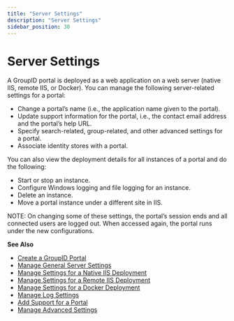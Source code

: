 ```yaml
---
title: "Server Settings"
description: "Server Settings"
sidebar_position: 30
---
```


# Server Settings

A GroupID portal is deployed as a web application on a web server (native IIS, remote IIS, or
Docker). You can manage the following server-related settings for a portal:

- Change a portal’s name (i.e., the application name given to the portal).
- Update support information for the portal, i.e., the contact email address and the portal’s help
  URL.
- Specify search-related, group-related, and other advanced settings for a portal.
- Associate identity stores with a portal.

You can also view the deployment details for all instances of a portal and do the following:

- Start or stop an instance.
- Configure Windows logging and file logging for an instance.
- Delete an instance.
- Move a portal instance under a different site in IIS.

NOTE: On changing some of these settings, the portal’s session ends and all connected users are
logged out. When accessed again, the portal runs under the new configurations.

**See Also**

- [Create a GroupID Portal](/docs/directorymanager/11.0/admincenter/applications/portal/create.md)
- [Manage General Server Settings](/docs/directorymanager/11.0/admincenter/applications/portal/server/general.md)
- [Manage Settings for a Native IIS Deployment](/docs/directorymanager/11.0/admincenter/applications/portal/server/nativeiis.md)
- [Manage Settings for a Remote IIS Deployment](/docs/directorymanager/11.0/admincenter/applications/portal/server/remoteiis.md)
- [Manage Settings for a Docker Deployment](/docs/directorymanager/11.0/admincenter/applications/portal/server/docker.md)
- [Manage Log Settings](/docs/directorymanager/11.0/admincenter/applications/portal/server/log.md)
- [Add Support for a Portal](/docs/directorymanager/11.0/admincenter/applications/portal/server/support.md)
- [Manage Advanced Settings](/docs/directorymanager/11.0/admincenter/applications/portal/server/advanced.md)
